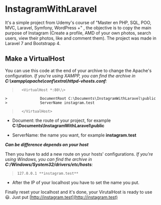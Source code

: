 # InstagramWithLaravel
 It's a simple project from Udemy's course of "Master en PHP, SQL, POO, MVC, Laravel, Symfony, WordPress +" , the objective is to copy the main purpose of Instagram (Create a profile, AMD of your own photos, search users, view their photos, like and comment them). The project was made in Laravel 7 and Bootstrapp 4.
 
## Make a VirtualHost
You can use this code at the end of your archive to change the Apache's configuration. 
_If you're using XAMPP, you can find the archive in **C:\xampp\apache\conf\extra\httpd-vhosts.conf**:_

>       <VirtualHost *:80\\>
	>       		DocumentRoot C:\Documents\InstagramWithLaravel\public
	>       		ServerName instagram.test
>       </VirtualHost>

- Document: the route of your project, for example **C:\Documents\InstagramWithLaravel\public**

- ServerName: the name you want, for example **instagram.test**

***Can be difference depends on your host***


Then you have to add a new route on your hosts' configurations.
_If you're using Windows, you can find the archive in **C:/Windows/System32/drivers/etc/hosts**:_

>     127.0.0.1 **instagram.test**

- After the IP of your localhost you have to set the name you put.

Finally reset your localhost and it's done, your VirutalHost is ready to use :smiley:. Just put [http://instagram.test](http://instagram.test) 
